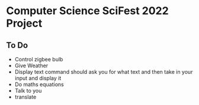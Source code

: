 # Computer Science SciFest 2022 Project
## To Do
- Control zigbee bulb
- Give Weather
- Display text command should ask you for what text and then take in your input and display it
- Do maths equations
- Talk to you
- translate
